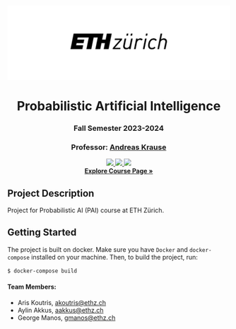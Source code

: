 <div align="center">

![Alt](assets/eth_logo.png "Title")
# Probabilistic Artificial Intelligence
### Fall Semester 2023-2024
### Professor: [Andreas Krause](https://las.inf.ethz.ch/krausea)
    

<a href="#">
    <img src="https://img.shields.io/badge/Python-3.9, 3.10-1cb855">
</a>
<a href="#">
    <img src="https://img.shields.io/badge/Docker-4.23-0388fc">
</a>
<a href="#">
    <img src="https://img.shields.io/badge/License-MIT-8a0023">
</a>
<br>
<a href="https://las.inf.ethz.ch/teaching/pai-f23"><strong>Explore Course Page »</strong></a>
</div>

## Project Description
Project for Probabilistic AI (PAI) course at ETH Zürich.


## Getting Started
The project is built on docker. Make sure you have `Docker` and `docker-compose` installed on your machine. 
Then, to build the project, run:

```sh
$ docker-compose build
```


#### Team Members:
* Aris Koutris, [akoutris@ethz.ch](mailto:akoutris@ethz.ch)
* Aylin Akkus,  [aakkus@ethz.ch](mailto:aakkus@ethz.ch)
* George Manos, [gmanos@ethz.ch](mailto:gmanos@ethz.ch)
